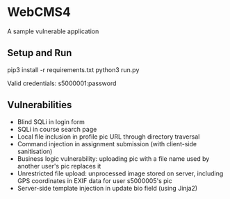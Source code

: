 # WebCMS4
A sample vulnerable application

## Setup and Run
pip3 install -r requirements.txt
python3 run.py

Valid credentials: s5000001:password

## Vulnerabilities
* Blind SQLi in login form
* SQLi in course search page
* Local file inclusion in profile pic URL through directory traversal
* Command injection in assignment submission (with client-side sanitisation)
* Business logic vulnerability: uploading pic with a file name used by another user's pic replaces it
* Unrestricted file upload: unprocessed image stored on server, including GPS coordinates in EXIF data for user s5000005's pic
* Server-side template injection in update bio field (using Jinja2)
